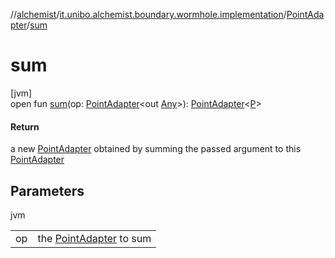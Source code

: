 //[alchemist](../../../index.md)/[it.unibo.alchemist.boundary.wormhole.implementation](../index.md)/[PointAdapter](index.md)/[sum](sum.md)

# sum

[jvm]\
open fun [sum](sum.md)(op: [PointAdapter](index.md)<out [Any](https://kotlinlang.org/api/latest/jvm/stdlib/kotlin/-any/index.html)>): [PointAdapter](index.md)<[P](../../it.unibo.alchemist.boundary.wormhole.interfaces/-wormhole2-d/index.md)>

#### Return

a new [PointAdapter](index.md) obtained by summing the passed argument to this [PointAdapter](index.md)

## Parameters

jvm

| | |
|---|---|
| op | the [PointAdapter](index.md) to sum |
